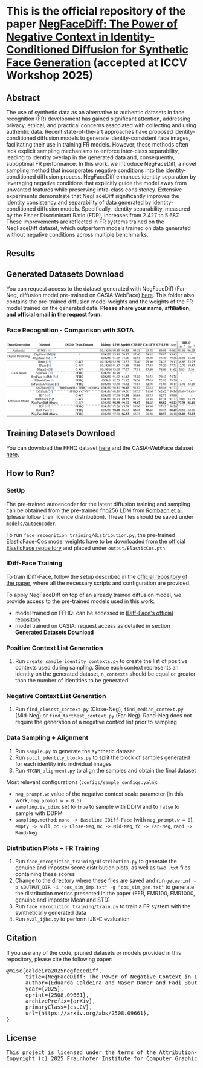 # This is the official repository of the paper [NegFaceDiff: The Power of Negative Context in Identity-Conditioned Diffusion for Synthetic Face Generation](https://arxiv.org/abs/2508.09661) (accepted at ICCV Workshop 2025)

## Abstract

The use of synthetic data as an alternative to authentic datasets in face recognition (FR) development has gained significant attention, addressing privacy, ethical, and practical concerns associated with collecting and using authentic data. Recent state-of-the-art approaches have proposed identity-conditioned diffusion models to generate identity-consistent face images, facilitating their use in training FR models. However, these methods often lack explicit sampling mechanisms to enforce inter-class separability, leading to identity overlap in the generated data and, consequently, suboptimal FR performance. In this work, we introduce NegFaceDiff, a novel sampling method that incorporates negative conditions into the identity-conditioned diffusion process. NegFaceDiff enhances identity separation by leveraging negative conditions that explicitly guide the model away from unwanted features while preserving intra-class consistency. Extensive experiments demonstrate that NegFaceDiff significantly improves the identity consistency and separability of data generated by identity-conditioned diffusion models. Specifically, identity separability, measured by the Fisher Discriminant Ratio (FDR), increases from 2.427 to 5.687. These improvements are reflected in FR systems trained on the NegFaceDiff dataset, which outperform models trained on data generated without negative conditions across multiple benchmarks.

## Results
## Generated Datasets Download
You can request access to the dataset generated with NegFaceDiff (Far-Neg, diffusion model pre-trained on CASIA-WebFace) [here](https://drive.google.com/drive/folders/1RXplM2j8cP4pyljcHweoq5I_xZFi3h_T?usp=sharing). This folder also contains the pre-trained diffusion model weights and the weights of the FR model trained on the generated data. **Please share your name, affiliation, and official email in the request form.**

### Face Recognition - Comparison with SOTA
<img src="tables/FR_tab.png" width="600"/>

## Training Datasets Download
You can download the FFHQ dataset [here](https://github.com/NVlabs/ffhq-dataset) and the CASIA-WebFace dataset [here](https://github.com/deepinsight/insightface/tree/master/recognition/_datasets_).

## How to Run?

### SetUp

The pre-trained autoencoder for the latent diffusion training and sampling can be obtained from the pre-trained fhq256 LDM from [Rombach et al.](https://github.com/CompVis/latent-diffusion/blob/main/models/ldm/ffhq256/config.yaml) (please follow their licence distribution). These files should be saved under `models/autoencoder`.

To run `face_recognition_training/distribution.py`, the pre-trained ElasticFace-Cos model weights have to be downloaded from the [official ElasticFace repository](https://github.com/fdbtrs/ElasticFace) and placed under `output/ElasticCos.pth`.

### IDiff-Face Training
To train IDiff-Face, follow the setup described in the [official repository of the paper](https://github.com/fdbtrs/IDiff-Face), where all the necessary scripts and configuration are provided. 

To apply NegFaceDiff on top of an already trained diffusion model, we provide access to the pre-trained models used in this work:
- model trained on FFHQ: can be accessed in [IDiff-Face's official repository](https://github.com/fdbtrs/IDiff-Face)
- model trained on CASIA: request access as detailed in section **Generated Datasets Download**

### Positive Context List Generation
1. Run `create_sample_identity_contexts.py` to create the list of positive contexts used during sampling. Since each context represents an identity on the generated dataset, `n_contexts` should be equal or greater than the number of identities to be generated

### Negative Context List Generation
1. Run `find_closest_context.py` (Close-Neg), `find_median_context.py` (Mid-Neg) or `find_farthest_context.py` (Far-Neg). Rand-Neg does not require the generation of a negative context list prior to sampling

### Data Sampling + Alignment
1. Run `sample.py` to generate the synthetic dataset
2. Run `split_identity_blocks.py` to split the block of samples generated for each identity into individual images
3. Run `MTCNN_alignment.py` to align the samples and obtain the final dataset

Most relevant configurations (`configs/sample_configs.yalm`): 
- `neg_prompt.w`: value of the negative context scale parameter (in this work, `neg_prompt.w = 0.5`)
- `sampling.is_ddim`: set to `true` to sample with DDIM and to `false` to sample with DDPM
- `sampling.method`: `none -> Baseline IDiff-Face` (with `neg_prompt.w = 0`), `empty -> Null`, `cc -> Close-Neg`, `mc -> Mid-Neg`, `fc -> Far-Neg`, `rand -> Rand-Neg`

### Distribution Plots + FR Training
1. Run `face_recognition_training/distribution.py` to generate the genuine and impostor score distribution plots, as well as two `.txt` files containing these scores
2. Change to the directory where these files are saved and run `geteerinf -p $OUTPUT_DIR -i "cos_sim_imp.txt" -g "cos_sim_gen.txt"` to generate the distribution metrics presented in the paper (EER, FMR100, FMR1000, genuine and impostor Mean and STD)
3. Run `face_recognition_training/train.py` to train a FR system with the synthetically generated data
4. Run `eval_ijbc.py` to perform IJB-C evaluation

## Citation

If you use any of the code, pruned datasets or models provided in this repository, please cite the following paper:

<pre>@misc{caldeira2025negfacediff,
      title={NegFaceDiff: The Power of Negative Context in Identity-Conditioned Diffusion for Synthetic Face Generation}, 
      author={Eduarda Caldeira and Naser Damer and Fadi Boutros},
      year={2025},
      eprint={2508.09661},
      archivePrefix={arXiv},
      primaryClass={cs.CV},
      url={https://arxiv.org/abs/2508.09661}, 
} </pre>

## License

<pre>This project is licensed under the terms of the Attribution-NonCommercial 4.0 International (CC BY-NC 4.0) license. 
Copyright (c) 2025 Fraunhofer Institute for Computer Graphics Research IGD Darmstadt </pre>
